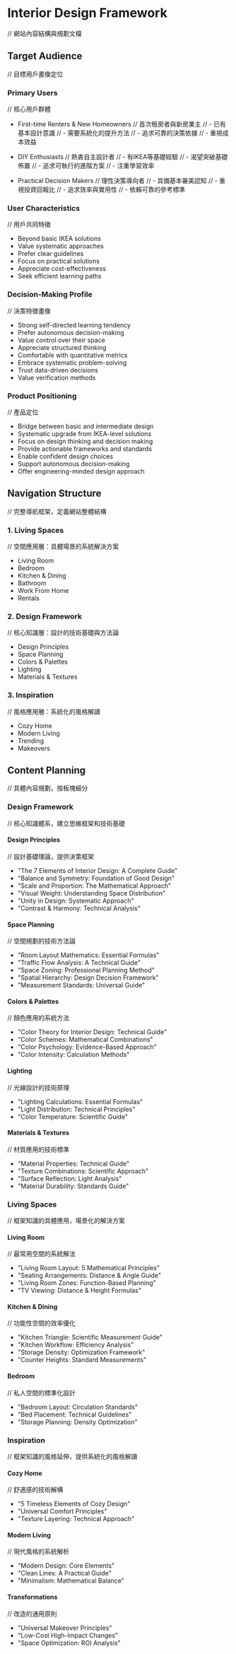 # Interior Design Framework
// 網站內容結構與規劃文檔

## Target Audience
// 目標用戶畫像定位

### Primary Users
// 核心用戶群體
- First-time Renters & New Homeowners
  // 首次租房者與新房業主
  // - 已有基本設計意識
  // - 需要系統化的提升方法
  // - 追求可靠的決策依據
  // - 重視成本效益

- DIY Enthusiasts
  // 熱衷自主設計者
  // - 有IKEA等基礎經驗
  // - 渴望突破基礎佈置
  // - 追求可執行的進階方案
  // - 注重學習效率

- Practical Decision Makers
  // 理性決策導向者
  // - 具備基本審美認知
  // - 重視投資回報比
  // - 追求效率與實用性
  // - 依賴可靠的參考標準

### User Characteristics
// 用戶共同特徵
- Beyond basic IKEA solutions
- Value systematic approaches
- Prefer clear guidelines
- Focus on practical solutions
- Appreciate cost-effectiveness
- Seek efficient learning paths

### Decision-Making Profile
// 決策特徵畫像
- Strong self-directed learning tendency
- Prefer autonomous decision-making
- Value control over their space
- Appreciate structured thinking
- Comfortable with quantitative metrics
- Embrace systematic problem-solving
- Trust data-driven decisions
- Value verification methods

### Product Positioning
// 產品定位
- Bridge between basic and intermediate design
- Systematic upgrade from IKEA-level solutions
- Focus on design thinking and decision making
- Provide actionable frameworks and standards
- Enable confident design choices
- Support autonomous decision-making
- Offer engineering-minded design approach

## Navigation Structure
// 完整導航框架，定義網站整體結構

### 1. Living Spaces
// 空間應用層：具體場景的系統解決方案
- Living Room
- Bedroom
- Kitchen & Dining
- Bathroom
- Work From Home
- Rentals

### 2. Design Framework
// 核心知識層：設計的技術基礎與方法論
- Design Principles
- Space Planning
- Colors & Palettes
- Lighting
- Materials & Textures

### 3. Inspiration
// 風格應用層：系統化的風格解讀
- Cozy Home
- Modern Living
- Trending
- Makeovers

## Content Planning
// 具體內容規劃，按板塊細分

### Design Framework
// 核心知識體系，建立思維框架和技術基礎

#### Design Principles
// 設計基礎理論，提供決策框架
- "The 7 Elements of Interior Design: A Complete Guide"
- "Balance and Symmetry: Foundation of Good Design"
- "Scale and Proportion: The Mathematical Approach"
- "Visual Weight: Understanding Space Distribution"
- "Unity in Design: Systematic Approach"
- "Contrast & Harmony: Technical Analysis"

#### Space Planning
// 空間規劃的技術方法論
- "Room Layout Mathematics: Essential Formulas"
- "Traffic Flow Analysis: A Technical Guide"
- "Space Zoning: Professional Planning Method"
- "Spatial Hierarchy: Design Decision Framework"
- "Measurement Standards: Universal Guide"

#### Colors & Palettes
// 顏色應用的系統方法
- "Color Theory for Interior Design: Technical Guide"
- "Color Schemes: Mathematical Combinations"
- "Color Psychology: Evidence-Based Approach"
- "Color Intensity: Calculation Methods"

#### Lighting
// 光線設計的技術原理
- "Lighting Calculations: Essential Formulas"
- "Light Distribution: Technical Principles"
- "Color Temperature: Scientific Guide"

#### Materials & Textures
// 材質應用的技術標準
- "Material Properties: Technical Guide"
- "Texture Combinations: Scientific Approach"
- "Surface Reflection: Light Analysis"
- "Material Durability: Standards Guide"

### Living Spaces
// 框架知識的具體應用，場景化的解決方案

#### Living Room
// 最常用空間的系統解法
- "Living Room Layout: 5 Mathematical Principles"
- "Seating Arrangements: Distance & Angle Guide"
- "Living Room Zones: Function-Based Planning"
- "TV Viewing: Distance & Height Formulas"

#### Kitchen & Dining
// 功能性空間的效率優化
- "Kitchen Triangle: Scientific Measurement Guide"
- "Kitchen Workflow: Efficiency Analysis"
- "Storage Density: Optimization Framework"
- "Counter Heights: Standard Measurements"

#### Bedroom
// 私人空間的標準化設計
- "Bedroom Layout: Circulation Standards"
- "Bed Placement: Technical Guidelines"
- "Storage Planning: Density Optimization"

### Inspiration
// 框架知識的風格延伸，提供系統化的風格解讀

#### Cozy Home
// 舒適感的技術解構
- "5 Timeless Elements of Cozy Design"
- "Universal Comfort Principles"
- "Texture Layering: Technical Approach"

#### Modern Living
// 現代風格的系統解析
- "Modern Design: Core Elements"
- "Clean Lines: A Practical Guide"
- "Minimalism: Mathematical Balance"

#### Transformations
// 改造的通用原則
- "Universal Makeover Principles"
- "Low-Cost High-Impact Changes"
- "Space Optimization: ROI Analysis"



